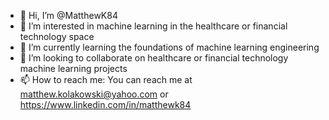- 👋 Hi, I’m @MatthewK84
- 👀 I’m interested in machine learning in the healthcare or financial technology space
- 🌱 I’m currently learning the foundations of machine learning engineering
- 💞️ I’m looking to collaborate on healthcare or financial technology machine learning projects
- 📫 How to reach me: You can reach me at matthew.kolakowski@yahoo.com or https://www.linkedin.com/in/matthewk84 

<!---
MatthewK84/MatthewK84 is a ✨ special ✨ repository because its `README.md` (this file) appears on your GitHub profile.
You can click the Preview link to take a look at your changes.
--->
